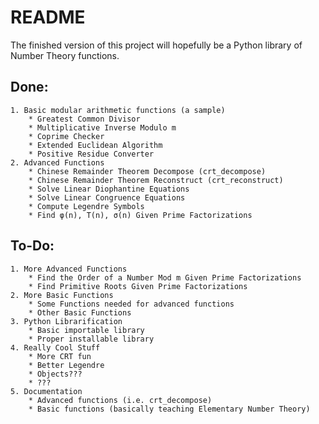 # README

The finished version of this project will hopefully be a Python library of Number Theory functions.

## Done:
	1. Basic modular arithmetic functions (a sample)
		* Greatest Common Divisor
		* Multiplicative Inverse Modulo m
		* Coprime Checker
		* Extended Euclidean Algorithm
		* Positive Residue Converter
	2. Advanced Functions
		* Chinese Remainder Theorem Decompose (crt_decompose)
		* Chinese Remainder Theorem Reconstruct (crt_reconstruct)
		* Solve Linear Diophantine Equations
		* Solve Linear Congruence Equations
		* Compute Legendre Symbols
		* Find φ(n), Τ(n), σ(n) Given Prime Factorizations

## To-Do:
	1. More Advanced Functions
		* Find the Order of a Number Mod m Given Prime Factorizations
		* Find Primitive Roots Given Prime Factorizations
	2. More Basic Functions
		* Some Functions needed for advanced functions
		* Other Basic Functions
	3. Python Librarification
		* Basic importable library
		* Proper installable library
	4. Really Cool Stuff
		* More CRT fun
		* Better Legendre
		* Objects???
		* ???
	5. Documentation
		* Advanced functions (i.e. crt_decompose)
		* Basic functions (basically teaching Elementary Number Theory)